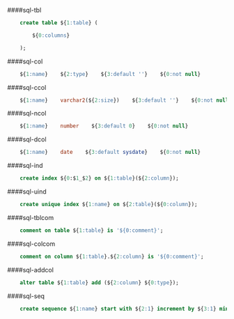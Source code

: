 ####sql-tbl
```sql
    create table ${1:table} (

        ${0:columns}

    );
```
####sql-col
```sql
    ${1:name}    ${2:type}    ${3:default ''}    ${0:not null}
```
####sql-ccol
```sql
    ${1:name}    varchar2(${2:size})    ${3:default ''}    ${0:not null}
```
####sql-ncol
```sql
    ${1:name}    number    ${3:default 0}    ${0:not null}
```
####sql-dcol
```sql
    ${1:name}    date    ${3:default sysdate}    ${0:not null}
```
####sql-ind
```sql
    create index ${0:$1_$2} on ${1:table}(${2:column});
```
####sql-uind
```sql
    create unique index ${1:name} on ${2:table}(${0:column});
```
####sql-tblcom
```sql
    comment on table ${1:table} is '${0:comment}';
```
####sql-colcom
```sql
    comment on column ${1:table}.${2:column} is '${0:comment}';
```
####sql-addcol
```sql
    alter table ${1:table} add (${2:column} ${0:type});
```
####sql-seq
```sql
    create sequence ${1:name} start with ${2:1} increment by ${3:1} minvalue ${0:1};
```

